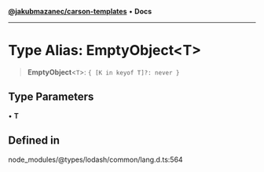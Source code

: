 [**@jakubmazanec/carson-templates**](../../../README.md) • **Docs**

---

# Type Alias: EmptyObject\<T\>

> **EmptyObject**\<`T`\>: `{ [K in keyof T]?: never }`

## Type Parameters

• **T**

## Defined in

node_modules/@types/lodash/common/lang.d.ts:564
